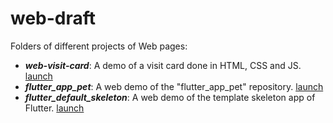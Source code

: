 # web-draft

Folders of different projects of Web pages:
- **_web-visit-card_**: A demo of a visit card done in HTML, CSS and JS. [launch](https://arkaitzrb.github.io/web-draft/web-visit-card/)
- **_flutter_app_pet_**: A web demo of the "flutter_app_pet" repository. [launch](https://arkaitzrb.github.io/web-draft/flutter_app_pet/)
- **_flutter_default_skeleton_**: A web demo of the template skeleton app of Flutter. [launch](https://arkaitzrb.github.io/web-draft/flutter_default_skeleton/)
